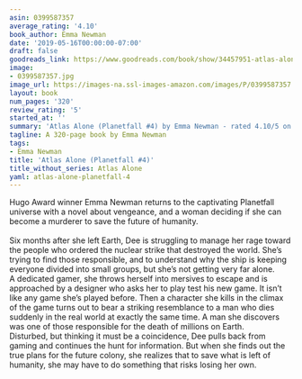 ```yaml
---
asin: 0399587357
average_rating: '4.10'
book_author: Emma Newman
date: '2019-05-16T00:00:00-07:00'
draft: false
goodreads_link: https://www.goodreads.com/book/show/34457951-atlas-alone
image:
- 0399587357.jpg
image_url: https://images-na.ssl-images-amazon.com/images/P/0399587357.01._SCLZZZZZZZ.jpg
layout: book
num_pages: '320'
review_rating: '5'
started_at: ''
summary: 'Atlas Alone (Planetfall #4) by Emma Newman - rated 4.10/5 on Goodreads'
tagline: A 320-page book by Emma Newman
tags:
- Emma Newman
title: 'Atlas Alone (Planetfall #4)'
title_without_series: Atlas Alone
yaml: atlas-alone-planetfall-4
---
```


Hugo Award winner Emma Newman returns to the captivating Planetfall universe with a novel about vengeance, and a woman deciding if she can become a murderer to save the future of humanity.<br /><br />Six months after she left Earth, Dee is struggling to manage her rage toward the people who ordered the nuclear strike that destroyed the world. She’s trying to find those responsible, and to understand why the ship is keeping everyone divided into small groups, but she’s not getting very far alone. <br />A dedicated gamer, she throws herself into mersives to escape and is approached by a designer who asks her to play test his new game. It isn’t like any game she’s played before. Then a character she kills in the climax of the game turns out to bear a striking resemblance to a man who dies suddenly in the real world at exactly the same time. A man she discovers was one of those responsible for the death of millions on Earth. <br />Disturbed, but thinking it must be a coincidence, Dee pulls back from gaming and continues the hunt for information. But when she finds out the true plans for the future colony, she realizes that to save what is left of humanity, she may have to do something that risks losing her own.